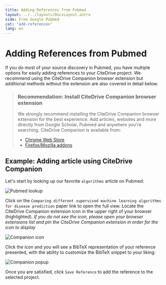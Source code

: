 ```yaml
---
title: Adding References from Pubmed
layout: ../../layouts/DocsLayout.astro
side: From Google Pubmed
cat: "add-references"
lang: en
---
```


# Adding References from Pubmed

If you do most of your source discovery in Pubmed, you have multiple options for easily adding references to your CiteDrive project. We recommend using the CiteDrive Companion browser extension but additional methods without the extension are also covered in detail below.

> ### Recommendation: Install CiteDrive Companion browser extension
>
> We strongly recommend installing the CiteDrive Companion browser extension for the best experience. Add articles, websites and more directly from Google Scholar, Pubmed and anywhere you're searching. CiteDrive Companion is available from:
> * [Chrome Web Store](https://chrome.google.com/webstore/detail/citedrive-companion/gmmonfphegngpcbcapfbgembkjeookik)
> * [Firefox/Mozilla addons](https://addons.mozilla.org/af/firefox/addon/citedrive-companion/)

## Example: Adding article using CiteDrive Companion

Let's start by looking up our favorite `algorithms` article on Pubmed:

![Pubmed lookup](/assets/from-pubmed-list.png)

Click on the `Comparing different supervised machine learning algorithms for disease prediction` paper link to open the full view. Locate the CiteDrive Companion extension icon in the upper right of your browser (highlighted). _If you do not see the icon, please open your browser extensions list and pin the CiteDrive Companion extension in order for the icon to display_

![Companion icon](/assets/from-pubmed-icon.png)

Click the icon and you will see a BibTeX representation of your reference presented, with the ability to customize the BibTeX snippet to your liking:

![Companion popup](/assets/from-pubmed-add.png)

Once you are satisfied, click `Save Reference` to add the reference to the selected project.
